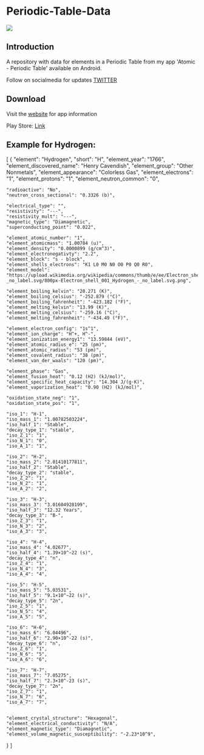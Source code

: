 #  Periodic-Table-Data
![](./design/hero.png)

## Introduction
A repository with data for elements in a Periodic Table from my app 'Atomic - Periodic Table' available on Android.

Follow on socialmedia for updates [TWITTER](https://twitter.com/jlindemanndev)

## Download

Visit the [website](https://www.jlindemann.se/homepage/atomic) for app information

Play Store: [Link](https://play.google.com/store/apps/details?id=com.jlindemann.science)

## Example for Hydrogen:
[
  {
    "element": "Hydrogen",
    "short": "H",
    "element_year": "1766",
    "element_discovered_name": "Henry Cavendish",
    "element_group": "Other Nonmetals",
    "element_appearance": "Colorless Gas",
    "element_electrons": "1",
    "element_protons": "1",
    "element_neutron_common": "0",

    "radioactive": "No",
    "neutron_cross_sectional": "0.3326 (b)",

    "electrical_type": "",
    "resistivity": "---",
    "resistivity_mult": "---",
    "magnetic_type": "Diamagnetic",
    "superconducting_point": "0.022",

    "element_atomic_number": "1",
    "element_atomicmass": "1.00784 (u)",
    "element_density": "0.0000899 (g/cm^3)",
    "element_electronegativty": "2.2",
    "element_block": "s - block",
    "element_shells_electrons": "K1 L0 M0 N0 O0 P0 Q0 R0",
    "element_model": "https://upload.wikimedia.org/wikipedia/commons/thumb/e/ee/Electron_shell_001_Hydrogen_-_no_label.svg/800px-Electron_shell_001_Hydrogen_-_no_label.svg.png",

    "element_boiling_kelvin": "20.271 (K)",
    "element_boiling_celsius": "-252.879 (°C)",
    "element_boiling_fahrenheit": "-423.182 (°F)",
    "element_melting_kelvin": "13.99 (K)",
    "element_melting_celsius": "-259.16 (°C)",
    "element_melting_fahrenheit": "-434.49 (°F)",

    "element_electron_config": "1s^1",
    "element_ion_charge": "H^+, H^-",
    "element_ionization_energy1": "13.59844 (eV)",
    "element_atomic_radius_e": "25 (pm)",
    "element_atomic_radius": "53 (pm)",
    "element_covalent_radius": "38 (pm)",
    "element_van_der_waals": "120 (pm)",

    "element_phase": "Gas",
    "element_fusion_heat": "0.12 (H2) (kJ/mol)",
    "element_specific_heat_capacity": "14.304 J/(g·K)",
    "element_vaporization_heat": "0.90 (H2) (kJ/mol)",

    "oxidation_state_neg": "1",
    "oxidation_state_pos": "1",

    "iso_1": "H-1",
    "iso_mass_1": "1.00782503224",
    "iso_half_1": "Stable",
    "decay_type_1": "stable",
    "iso_Z_1": "1",
    "iso_N_1": "0",
    "iso_A_1": "1",

    "iso_2": "H-2",
    "iso_mass_2": "2.01410177811",
    "iso_half_2": "Stable",
    "decay_type_2": "stable",
    "iso_Z_2": "1",
    "iso_N_2": "1",
    "iso_A_2": "2",

    "iso_3": "H-3",
    "iso_mass_3": "3.01604928199",
    "iso_half_3": "12.32 Years",
    "decay_type_3": "B-",
    "iso_Z_3": "1",
    "iso_N_3": "2",
    "iso_A_3": "3",

    "iso_4": "H-4",
    "iso_mass_4": "4.02677",
    "iso_half_4": "1.39×10^−22 (s)",
    "decay_type_4": "n",
    "iso_Z_4": "1",
    "iso_N_4": "3",
    "iso_A_4": "4",

    "iso_5": "H-5",
    "iso_mass_5": "5.03531",
    "iso_half_5": "9.1×10^−22 (s)",
    "decay_type_5": "2n",
    "iso_Z_5": "1",
    "iso_N_5": "4",
    "iso_A_5": "5",

    "iso_6": "H-6",
    "iso_mass_6": "6.04496",
    "iso_half_6": "2.90×10^-22 (s)",
    "decay_type_6": "n",
    "iso_Z_6": "1",
    "iso_N_6": "5",
    "iso_A_6": "6",

    "iso_7": "H-7",
    "iso_mass_7": "7.05275",
    "iso_half_7": "2.3×10^-23 (s)",
    "decay_type_7": "2n",
    "iso_Z_7": "1",
    "iso_N_7": "6",
    "iso_A_7": "7",


    "element_crystal_structure": "Hexagonal",
    "element_electrical_conductivity": "N/A",
    "element_magnetic_type": "Diamagnetic",
    "element_volume_magnetic_susceptibility": "-2.23*10^9",
  }
]
